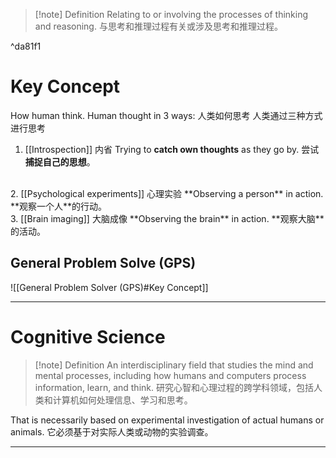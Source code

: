 >[!note] Definition
>Relating to or involving the processes of thinking and reasoning.
>与思考和推理过程有关或涉及思考和推理过程。

^da81f1

# Key Concept
How human think. Human thought in 3 ways:
人类如何思考 人类通过三种方式进行思考

1. [[Introspection]] 内省
   Trying to **catch own thoughts** as they go by. 
   尝试**捕捉自己的思想**。
<br>
2. [[Psychological experiments]] 心理实验
   **Observing a person** in action. 
   **观察一个人**的行动。
<br>
3. [[Brain imaging]] 大脑成像 
   **Observing the brain** in action. 
   **观察大脑**的活动。

## General Problem Solve (GPS)
![[General Problem Solver (GPS)#Key Concept]]


---
# Cognitive Science
>[!note] Definition
>An interdisciplinary field that studies the mind and mental processes, including how humans and computers process information, learn, and think.
>研究心智和心理过程的跨学科领域，包括人类和计算机如何处理信息、学习和思考。

That is necessarily based on experimental investigation of actual humans or animals.
它必须基于对实际人类或动物的实验调查。

---